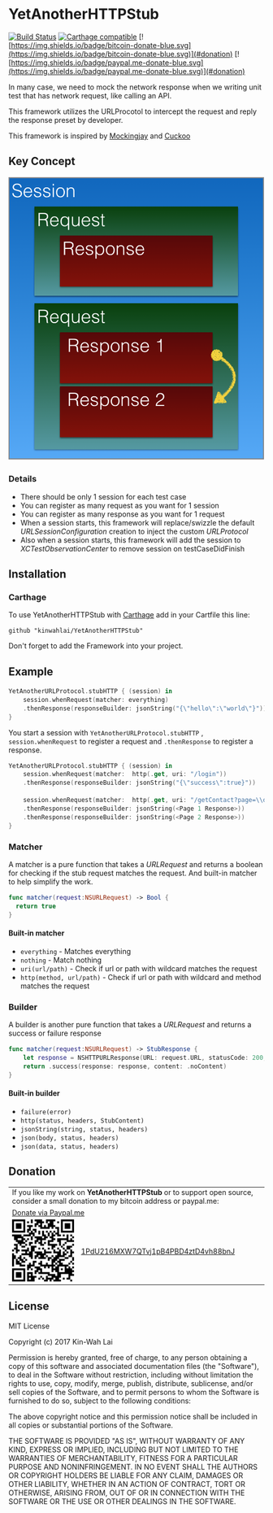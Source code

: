 # YetAnotherHTTPStub

[![Build Status](https://travis-ci.org/kinwahlai/YetAnotherHTTPStub.svg?branch=master)](https://travis-ci.org/kinwahlai/YetAnotherHTTPStub)
[![Carthage compatible](https://img.shields.io/badge/Carthage-compatible-4BC51D.svg?style=flat)](https://github.com/Carthage/Carthage)
[![https://img.shields.io/badge/bitcoin-donate-blue.svg](https://img.shields.io/badge/bitcoin-donate-blue.svg)](#donation)
[![https://img.shields.io/badge/paypal.me-donate-blue.svg](https://img.shields.io/badge/paypal.me-donate-blue.svg)](#donation)

In many case, we need to mock the network response when we writing unit test that has network request, like calling an API.

This framework utilizes the URLProcotol to intercept the request and reply the response preset by developer.

This framework is inspired by [Mockingjay](https://github.com/kylef-archive/Mockingjay) and [Cuckoo](https://github.com/Brightify/Cuckoo)

## Key Concept 

![YetAnotherHTTPStub-concept.png](./YetAnotherHTTPStub-concept.png)

### Details

- There should be only 1 session for each test case
- You can register as many request as you want for 1 session
- You can register as many response as you want for 1 request
- When a session starts, this framework will replace/swizzle the default _URLSessionConfiguration_ creation to inject the custom _URLProtocol_
- Also when a session starts, this framework will add the session to _XCTestObservationCenter_ to remove session on testCaseDidFinish 

## Installation

### Carthage

To use YetAnotherHTTPStub with [Carthage](https://github.com/Carthage/Carthage) add in your Cartfile this line:

```
github "kinwahlai/YetAnotherHTTPStub"
``` 

Don't forget to add the Framework into your project.

## Example

```swift
YetAnotherURLProtocol.stubHTTP { (session) in
    session.whenRequest(matcher: everything)
    .thenResponse(responseBuilder: jsonString("{\"hello\":\"world\"}"))
}
```

You start a session with `YetAnotherURLProtocol.stubHTTP` , `session.whenRequest` to register a request and `.thenResponse` to register a response.

```swift
YetAnotherURLProtocol.stubHTTP { (session) in
    session.whenRequest(matcher:  http(.get, uri: "/login"))
    .thenResponse(responseBuilder: jsonString("{\"success\":true}"))

    session.whenRequest(matcher:  http(.get, uri: "/getContact?page=\\d+&per_page=50"))
    .thenResponse(responseBuilder: jsonString(<Page 1 Response>))
    .thenResponse(responseBuilder: jsonString(<Page 2 Response>))
}
```

### Matcher

A matcher is a pure function that takes a _URLRequest_ and returns a boolean for checking if the stub request matches the request. And built-in matcher to help simplify the work.

```swift
func matcher(request:NSURLRequest) -> Bool {
  return true
}
```

#### Built-in matcher

- `everything` - Matches everything
- `nothing` - Match nothing
- `uri(url/path)` - Check if url or path with wildcard matches the request
- `http(method, url/path)` - Check if url or path with wildcard and method matches the request

### Builder

A builder is another pure function that takes a _URLRequest_ and returns a success or failure response

```swift
func matcher(request:NSURLRequest) -> StubResponse {
    let response = NSHTTPURLResponse(URL: request.URL, statusCode: 200, HTTPVersion: nil, headerFields: nil)!
    return .success(response: response, content: .noContent)
}
```

#### Built-in builder

- `failure(error)` 
- `http(status, headers, StubContent)`
- `jsonString(string, status, headers)`
- `json(body, status, headers)`
- `json(data, status, headers)`

## Donation

<table>
    <tr>
        <td colspan="2"> If you like my work on <b>YetAnotherHTTPStub</b> or to support open source, consider a small donation to my bitcoin address or paypal.me: </td>
    </tr>
    <tr>
        <td colspan="2"><a href="https://www.paypal.me/KinWahLai/10">Donate via Paypal.me</a></td>
    </tr>
    <tr>
        <td>
            <img src="./kinwahlai-bitcoin.png"/>
        </td>
        <td><a href="bitcoin:1PdU216MXW7QTvj1pB4PBD4ztD4vh88bnJ?amount=0.005">1PdU216MXW7QTvj1pB4PBD4ztD4vh88bnJ</a></td>
    </tr>
</table>

## License

MIT License

Copyright (c) 2017 Kin-Wah Lai

Permission is hereby granted, free of charge, to any person obtaining a copy
of this software and associated documentation files (the "Software"), to deal
in the Software without restriction, including without limitation the rights
to use, copy, modify, merge, publish, distribute, sublicense, and/or sell
copies of the Software, and to permit persons to whom the Software is
furnished to do so, subject to the following conditions:

The above copyright notice and this permission notice shall be included in all
copies or substantial portions of the Software.

THE SOFTWARE IS PROVIDED "AS IS", WITHOUT WARRANTY OF ANY KIND, EXPRESS OR
IMPLIED, INCLUDING BUT NOT LIMITED TO THE WARRANTIES OF MERCHANTABILITY,
FITNESS FOR A PARTICULAR PURPOSE AND NONINFRINGEMENT. IN NO EVENT SHALL THE
AUTHORS OR COPYRIGHT HOLDERS BE LIABLE FOR ANY CLAIM, DAMAGES OR OTHER
LIABILITY, WHETHER IN AN ACTION OF CONTRACT, TORT OR OTHERWISE, ARISING FROM,
OUT OF OR IN CONNECTION WITH THE SOFTWARE OR THE USE OR OTHER DEALINGS IN THE
SOFTWARE.




